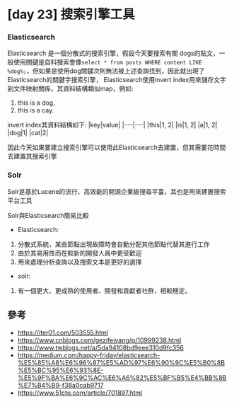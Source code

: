 # [day 23] 搜索引擎工具
### Elasticsearch 
Elasticsearch 是一個分散式的搜索引擎，假設今天要搜索有關 dogs的貼文，一般使用關鍵是自料搜索會像`select * from posts WHERE content LIKE %dog%;`，但如果是使用dog關鍵次則無法被上述查詢找到，因此就出現了Elasticsearch的關鍵字搜索引擎，
Elasticsearch使用invert index用來儲存文字到文件映射關係，其資料結構類似map，例如:
1. this is a dog.
2. this is a cay.

invert index其資料結構如下:
|key|value|
|---|---|
|this|1, 2|
|is|1, 2|
|a|1, 2|
|dog|1|
|cat|2|

因此今天如果要建立搜索引擎可以使用此Elasticsearch去建置，但其需要花時間去建置其搜索引擎

### Solr 
Solr是基於Lucene的流行、高效能的開源企業級搜尋平臺，其也是用來建置搜索平台工具

Solr與Elasticsearch簡易比較
* Elasticsearch: 
1. 分散式系統，某些節點出現故障時會自動分配其他節點代替其進行工作
2. 由於其易用性而在較新的開發人員中更受歡迎
3. 用來處理分析查詢以及搜索文本是更好的選擇
* solr: 
1. 有一個更大、更成熟的使用者、開發和貢獻者社群，相較穩定。

## 參考 
* https://iter01.com/503555.html
* https://www.cnblogs.com/gezifeiyang/p/10999238.html
* https://www.twblogs.net/a/5da94108bd9eee310d9fc356
* https://medium.com/happy-friday/elasticsearch-%E5%85%A8%E6%96%87%E5%AD%97%E6%90%9C%E5%B0%8B%E5%BC%95%E6%93%8E-%E5%9F%BA%E6%9C%AC%E6%A6%82%E5%BF%B5%E4%BB%8B%E7%B4%B9-f38a0cab9717
* https://www.51cto.com/article/701897.html